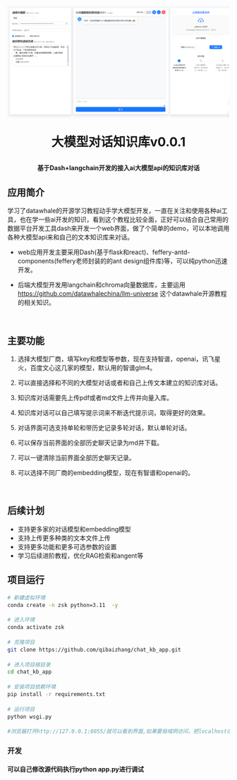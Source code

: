 <p align="center">

![jiemian](caches/jiemian.png)</p>
<h1 align="center" style="margin: 30px 0 30px; font-weight: bold;">大模型对话知识库v0.0.1</h1>
<h4 align="center">基于Dash+langchain开发的接入ai大模型api的知识库对话</h4>



## 应用简介

学习了datawhale的开源学习教程动手学大模型开发，一直在关注和使用各种ai工具，也在学一些ai开发的知识，看到这个教程比较全面，正好可以结合自己常用的数据平台开发工具dash来开发一个web界面，做了个简单的demo，可以本地调用各种大模型api来和自己的文本知识库来对话。

- web应用开发主要采用Dash(基于flask和react)、feffery-antd-components(feffery老师封装的的ant design组件库)等，可以纯python迅速开发。

- 后端大模型开发用langchain和chroma向量数据库，主要运用  https://github.com/datawhalechina/llm-universe  这个datawhale开源教程的相关知识。

  ​

## 主要功能

1. 选择大模型厂商，填写key和模型等参数，现在支持智谱，openai，讯飞星火，百度文心这几家的模型，默认用的智谱glm4。
2. 可以直接选择和不同的大模型对话或者和自己上传文本建立的知识库对话。
3. 知识库对话需要先上传pdf或者md文件上传并向量入库。
4. 知识库对话可以自己填写提示词来不断迭代提示词，取得更好的效果。
5. 对话界面可选支持单轮和带历史记录多轮对话，默认单轮对话。
6. 可以保存当前界面的全部历史聊天记录为md并下载。
7. 可以一键清除当前界面全部历史聊天记录。
8. 可以选择不同厂商的embedding模型，现在有智谱和openai的。

   ​

## 后续计划

- 支持更多家的对话模型和embedding模型
- 支持上传更多种类的文本文件上传
- 支持更多功能和更多可选参数的设置
- 学习后续进阶教程，优化RAG检索和angent等

## 项目运行

```bash
# 新建虚拟环境
conda create -n zsk python=3.11  -y

# 进入环境
conda activate zsk

# 克隆项目
git clone https://github.com/qibaizhang/chat_kb_app.git

# 进入项目根目录
cd chat_kb_app

# 安装项目依赖环境
pip install -r requirements.txt

# 运行项目
python wsgi.py

#浏览器打开http://127.0.0.1:8055/就可以看到界面,如果要局域网访问，把localhost改成0.0.0.0
```

### 开发

#### 可以自己修改源代码执行python app.py进行调试





